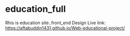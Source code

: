 # education_full
Rhis is education site..front_end Design
Live link: https://aftabuddin1431.github.io/Web-educational-project/

